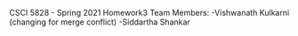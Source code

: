 CSCI 5828 - Spring 2021 
Homework3
Team Members:
-Vishwanath Kulkarni (changing for merge conflict)
-Siddartha Shankar

